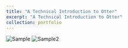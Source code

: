 ```yaml
---
title: "A Technical Introduction to Otter"
excerpt: "A Technical Introduction to Otter"
collection: portfolio
---
```



<img src="https://github.com/katherine-holtz/katherine-holtz.github.io/raw/b18660f90deac4653f570415a686fae36bb68f4d/images/sample1.png" alt="Sample"/>

<img src="https://github.com/katherine-holtz/katherine-holtz.github.io/raw/b18660f90deac4653f570415a686fae36bb68f4d/images/sample2.png" alt="Sample2"/>
